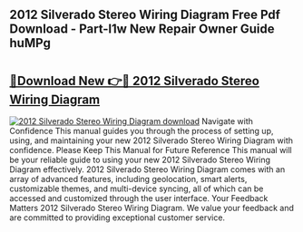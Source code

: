 ## 2012 Silverado Stereo Wiring Diagram Free Pdf Download - Part-l1w New Repair Owner Guide huMPg

# <h2><a href="http://dfs1rii.blite.top/?on=2012+Silverado+Stereo+Wiring+Diagram">🔗Download New 👉🔴 2012 Silverado Stereo Wiring Diagram</a></h2>

[![2012 Silverado Stereo Wiring Diagram download](https://i.imgur.com/lujVjoI.png)](http://dfs1rii.blite.top/?on=2012+Silverado+Stereo+Wiring+Diagram)
Navigate with Confidence This manual guides you through the process of setting up, using, and maintaining your new 2012 Silverado Stereo Wiring Diagram with confidence. Please Keep This Manual for Future Reference This manual will be your reliable guide to using your new 2012 Silverado Stereo Wiring Diagram effectively. 2012 Silverado Stereo Wiring Diagram comes with an array of advanced features, including geolocation, smart alerts, customizable themes, and multi-device syncing, all of which can be accessed and customized through the user interface. Your Feedback Matters 2012 Silverado Stereo Wiring Diagram. We value your feedback and are committed to providing exceptional customer service.
